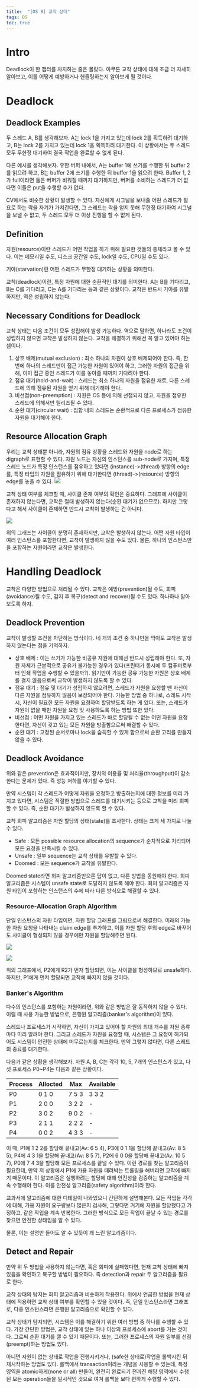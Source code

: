 ```yaml
---
title:  "[OS 8] 교착 상태"
tags: OS
toc: true
---
```


# Intro
Deadlock이 한 챕터를 차지하는 줄은 몰랐다. 아무튼 교착 상태에 대해 조금 더 자세히 알아보고, 이를 어떻게 예방하거나 핸들링하는지 알아보게 될 것이다.


# Deadlock
## Deadlock Examples
두 스레드 A, B를 생각해보자. A는 lock 1을 가지고 있는데 lock 2를 획득하려 대기하고, B는 lock 2를 가지고 있는데 lock 1을 획득하려 대기한다. 이 상황에서는 두 스레드 모두 무한정 대기하여 결국 작업을 완료할 수 없게 된다.

다른 예시를 생각해보자. 유한 버퍼 내에서, A는 buffer 1에 쓰기를 수행한 뒤 buffer 2를 읽으려 하고, B는 buffer 2에 쓰기를 수행한 뒤 buffer 1을 읽으려 한다. Buffer 1, 2가 full이라면 둘은 버퍼가 비워질 때까지 대기하지만, 버퍼를 소비하는 스레드가 더 없다면 이들은 put을 수행할 수가 없다.

CV에서도 비슷한 상황이 발생할 수 있다. 자신에게 시그널을 보내줄 어떤 스레드가 필요로 하는 락을 자기가 가져간다면, 그 스레드는 락을 얻지 못해 무한정 대기하여 시그널을 보낼 수 없고, 두 스레드 모두 더 이상 진행을 할 수 없게 된다.

## Definition
자원(resource)이란 스레드가 어떤 작업을 하기 위해 필요한 것들의 총체라고 볼 수 있다. 이는 메모리일 수도, 디스크 공간일 수도, lock일 수도, CPU일 수도 있다. 

기아(starvation)란 어떤 스레드가 무한정 대기하는 상황을 의미한다.

교착(deadlock)이란, 특정 자원에 대한 순환적인 대기를 의미한다. A는 B를 기다리고, B는 C를 기다리고, C는 A를 기다리는 등과 같은 상황이다. 교착은 반드시 기아를 유발하지만, 역은 성립하지 않는다. 

## Necessary Conditions for Deadlock
교착 상태는 다음 조건이 모두 성립해야 발생 가능하다. 역으로 말하면, 하나라도 조건이 성립하지 않으면 교착은 발생하지 않는다. 교착을 해결하기 위해선 꼭 알고 있어야 하는 셈이다.

1. 상호 배제(mutual exclusion) : 최소 하나의 자원이 상호 배제되어야 한다. 즉, 한 번에 하나의 스레드만이 접근 가능한 자원이 있어야 하고, 그러한 자원의 접근을 위해, 이미 접근 중인 스레드가 이를 놓아줄 때까지 기다려야 한다.
2. 점유 대기(hold-and-wait) : 스레드는 최소 하나의 자원을 점유한 채로, 다른 스레드에 의해 점유된 자원을 얻기 위해 대기해야 한다.
3. 비선점(non-preemption) : 자원은 OS 등에 의해 선점되지 않고, 자원을 점유한 스레드에 의해서만 릴리즈될 수 있다.
4. 순환 대기(circular wait) : 집합 내의 스레드는 순환적으로 다른 프로세스가 점유한 자원을 대기해야 한다.

## Resource Allocation Graph
우리는 교착 상태뿐 아니라, 자원의 점유 상황을 스레드와 자원을 node로 하는 digraph로 표현할 수 있다. 자원 노드는 자신의 인스턴스를 sub-node로 가지며, 특정 스레드 노드가 특정 인스턴스를 점유하고 있다면 (instance)->(thread) 방향의 edge를, 특정 타입의 자원을 점유하기 위해 대기한다면 (thread)->(resource) 방향의 edge를 놓을 수 있다.
![](/imgs/os/os20.png)

교착 상태 여부를 체크할 때, 사이클 존재 여부의 확인은 중요하다. 그래프에 사이클이 존재하지 않는다면, 교착은 절대 발생하지 않는다(순환 대기가 없으므로). 하지만 그렇다고 해서 사이클이 존재하면 반드시 교착이 발생하는 건 아니다. 

![](/imgs/os/os21.png)

위의 그래프는 사이클이 분명히 존재하지만, 교착은 발생하지 않는다. 어떤 자원 타입이 여러 인스턴스를 포함한다면, 교착이 발생하지 않을 수도 있다. 물론, 하나의 인스턴스만을 포함하는 자원이라면 교착은 발생한다.


# Handling Deadlock
교착은 다양한 방법으로 처리될 수 있다. 교착은 예방(prevention)될 수도, 회피(avoidance)될 수도, 감지 후 복구(detect and recover)될 수도 있다. 하나하나 알아보도록 하자.

## Deadlock Prevention
교착이 발생할 조건을 차단하는 방식이다. 네 개의 조건 중 하나만을 막아도 교착은 발생하지 않는다는 점을 기억하자. 

- 상호 배제 : 이는 쓰기가 가능한 비공유 자원에 대해선 반드시 성립해야 한다. 또, 자원 자체가 근본적으로 공유가 불가능한 경우가 있다(프린터가 동시에 두 컴퓨터로부터 인쇄 작업을 수행할 수 있을까?). 읽기만이 가능한 공유 가능한 자원은 상호 배제를 걸지 않음으로써 교착이 발생하지 않도록 할 수 있다.
- 점유 대기 : 점유 및 대기가 성립하지 않으려면, 스레드가 자원을 요청할 땐 자신이 다른 자원을 점유하지 않음이 보장되어야 한다. 가능한 방법 중 하나로, 스레드 시작 시, 자신이 필요한 모든 자원을 요청하여 할당받도록 하는 게 있다. 또는, 스레드가 자원이 없을 때만  자원을 요청 및 사용하도록 하는 방법 또한 있다.
- 비선점 : 어떤 자원을 가지고 있는 스레드가 바로 할당될 수 없는 어떤 자원을 요청한다면, 자신이 갖고 있는 모든 자원을 방출함으로써 해결할 수 있다.
- 순환 대기 : 고정된 순서로마나 lock을 습득할 수 있게 함으로써 순환 고리를 만들지 않을 수 있다.

## Deadlock Avoidance
위와 같은 prevention은 효과적이지만, 장치의 이용률 및 처리율(throughput)이 감소한다는 문제가 있다. 즉 성능 저하를 야기할 수 있다. 

만약 시스템이 각 스레드가 어떻게 자원을 요청하고 방출하는지에 대한 정보를 미리 가지고 있다면, 시스템은 적절한 방법으로 스레드를 대기시키는 등으로 교착을 미리 회피할 수 있다. 즉, 순환 대기가 발생하지 않도록 할 수 있다. 

교착 회피 알고리즘은 자원 할당의 상태(state)를 조사한다. 상태는 크게 세 가지로 나눌 수 있다.

- Safe : 모든 possible resource allocation의 sequence가 순차적으로 처리되어 모든 요청을 만족시킬 수 있다.
- Unsafe : 일부 sequence는 교착 상태를 유발할 수 있다.
- Doomed : 모든 sequence가 교착을 유발한다.

Doomed state라면 회피 알고리즘만으론 답이 없고, 다른 방법을 동원해야 한다. 회피 알고리즘은 시스템이 unsafe state로 도달하지 않도록 해야 한다. 회피 알고리즘은 자원 타입이 포함하는 인스턴스의 수에 따라 다른 방식으로 해결할 수 있다. 

### Resource-Allocation Graph Algorithm
단일 인스턴스의 자원 타입이면, 자원 할당 그래프를 그림으로써 해결한다. 미래의 가능한 자원 요청을 나타내는 claim edge를 추가하고, 이를 자원 할당 후의 edge로 바꾸어도 사이클이 형성되지 않을 경우에만 자원을 할당해주면 된다.

![](/imgs/os/os22.png)

![](/imgs/os/os23.png)

위의 그래프에서, P2에게 R2가 먼저 할당되면, 이는 사이클을 형성하므로 unsafe하다. 하지만, P1에게 먼저 할당되면 교착에 빠지지 않을 것이다.

### Banker's Algorithm
다수의 인스턴스를 포함하는 자원이라면, 위와 같은 방법은 잘 동작하지 않을 수 있다. 이럴 때 사용 가능한 방법으로, 은행원 알고리즘(banker's algorithm)이 있다.

스레드나 프로세스가 시작하면, 자신이 가지고 있어야 할 자원의 최대 개수를 자원 종류마다 미리 알려야 한다. 그리고 스레드가 자원을 요청할 때, 시스템은 그 요청이 허가되어도 시스템이 안전한 상태에 머무르는지를 체크한다. 만약 그렇지 않다면, 다른 스레드의 종료를 대기한다.

다음과 같은 상황을 생각해보자. 자원 A, B, C는 각각 10, 5, 7개의 인스턴스가 있고, 다섯 프로세스 P0~P4는 다음과 같은 상황이다.

Process | Allocted | Max | Available
---|---|---|---
P0 | 0 1 0 | 7 5 3 | 3 3 2
P1 | 2 0 0 | 3 2 2 | - 
P2 | 3 0 2 | 9 0 2 | - 
P3 | 2 1 1 | 2 2 2 | -
P4 | 0 0 2 | 4 3 3 | -

이 때, P1에 1 2 2를 할당해 끝내고(Av: 6 5 4), P3에 0 1 1을 할당해 끝내고(Av: 8 5 5), P4에 4 3 1을 할당해 끝내고(Av: 8 5 7), P2에 6 0 0을 할당해 끝내고(Av: 10 5 7), P0에 7 4 3을 할당해 모든 프로세스를 끝낼 수 있다. 이런 경로를 찾는 알고리즘이 필요한데, 만약 저 상황에서 P1에 가용 자원을 때려박는 트롤링을 해버리면 교착에 빠지기 때문이다. 이 알고리즘은 실행하려는 할당에 대해 안전성을 검증하는 알고리즘을 계속 수행해야 한다. 이를 안전성 알고리즘(safety algorithm)이라 한다.

교과서에 알고리즘에 대한 디테일이 나와있으니 간단하게 설명해본다. 모든 작업들 각각에 대해, 가용 자원이 요구량보다 많은지 검사해, 그렇다면 거기에 자원을 할당했다고 가정하고, 같은 작업을 계속 반복한다. 그러한 방식으로 모든 작업이 끝날 수 있는 경로를 찾으면 안전한 상태임을 알 수 있다.

물론, 이는 설명만 들어도 알 수 있듯이 꽤 느린 알고리즘이다. 

## Detect and Repair
만약 위 두 방법을 사용하지 않는다면, 혹은 회피에 실패했다면, 현재 교착 상태에 빠져있음을 확인하고 복구할 방법이 필요하다. 즉 detection과 repair 두 알고리즘을 필요로 한다.

교착 상태의 탐지는 회피 알고리즘과 비슷하게 작용한다. 위에서 언급한 방법을 현재 상태에 적용하면 교착 상태 여부를 확인할 수 있을 것이다. 즉, 단일 인스턴스라면 그래프로, 다중 인스턴스라면 은행원 알고리즘으로 확인할 수 있다. 

교착 상태가 탐지되면, 시스템은 이를 해결하기 위한 여러 방법 중 하나를 수행할 수 있다. 가장 간단한 방법은, 교착 상태에 있는 하나 이상의 프로세스에 abort를 거는 것이다. 그로써 순환 대기를 깰 수 있기 때문이다. 또는, 그러한 프로세스의 자원 일부를 선점(preempt)하는 방법도 있다.

아니면 자원이 없는 상태로 작업을 진행시키거나, (safe한 상태로)작업을 롤백시킨 뒤 재시작하는 방법도 있다. 롤백에서 transaction이라는 개념을 사용할 수 있는데, 특정 영역을 atomic하게(none or all) 만들어, 완전히 완료되기 전까진 해당 영역에서 수행된 모든 operation들을 일시적인 것으로 여겨 롤백을 보다 편하게 수행할 수 있다.







